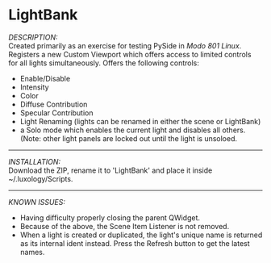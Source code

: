 LightBank
=========


*DESCRIPTION:* <br/>
Created primarily as an exercise for testing PySide in *Modo 801 Linux*. Registers a new Custom Viewport which offers access to limited controls for all lights simultaneously. Offers the following controls:
- Enable/Disable
- Intensity
- Color
- Diffuse Contribution
- Specular Contribution
- Light Renaming (lights can be renamed in either the scene or LightBank)
- a Solo mode which enables the current light and disables all others. (Note: other light panels are locked out until the light is unsoloed.

___

*INSTALLATION:* <br/>
Download the ZIP, rename it to 'LightBank' and place it inside ~/.luxology/Scripts.


___

*KNOWN ISSUES:* <br/>
- Having difficulty properly closing the parent QWidget.
- Because of the above, the Scene Item Listener is not removed.
- When a light is created or duplicated, the light's unique name is returned as its internal ident instead. Press the Refresh button to get the latest names.
